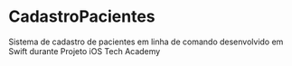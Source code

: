 # CadastroPacientes
Sistema de cadastro de pacientes em linha de comando desenvolvido em Swift durante Projeto iOS Tech Academy
